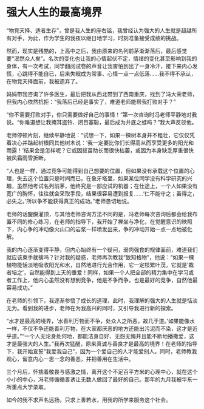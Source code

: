 # 强大人生的最高境界

“物竞天择、适者生存”，曾是我人生的座右铭，我曾经认为强大的人生就是超越所有对手，为此，作为学生的我夜以继日地学习，时刻准备接受成绩的挑战。 

然而，现实是残酷的，上高中之后，我由原来的名列前茅渐渐落后，最后感觉要“泯然众人矣”。名次的变化也让我的心情起伏不定，情绪的变化甚至影响到我的身体，有一次考试，同学翻阅试卷的声音让我害怕到出了一身冷汗，接下来内心发慌，心跳得不能自已，后来失眠成为常事、心情一点一点低落……我不得不承认，在物竞天择面前，我被遗弃了。 

妈妈带我咨询了许多医生，最后把我从西北带到了西南重庆，找到了冯大荣老师，但我内心依然抗拒：“我落后已经是事实了，难道老师能帮我打败对手？” 

“你不需要打败对手，你只需要做好自己的事情！”第一次咨询时冯老师平静地对我说。“你难道想让我掩耳盗铃、闭目塞聪，最后成为井底之蛙吗？”我大声反驳他。 

老师停顿片刻，继续平静地说：“试想一下，如果一棵树本身并不粗壮，它仅仅凭着决心并踮起树根同其他树木说：‘我一定要比你们长得高从而享受更多的阳光和雨露！’结果会是怎样呢？它或因拔苗助长而很快枯萎，或因为本身缺乏厚重很快被风霜雨雪折断。 

“人也是一样，通过竞争可能得到自己想要的位置，但如果没有承载这个位置的心理，失去这个位置只是时间而已。在象牙塔里，如果某位同学没有科学研究的兴趣，虽然他考试名列前茅，他终究是一部应试的机器；在仕途上，一个人如果没有宽广的胸怀，往往就会采取手段，结果很容易遭到报复……‘仁不能守之；虽得之，必失之。’所以争不能获得真正的成功。”老师恳切地说。 

老师的话醍醐灌顶，与其他老师咨询方法不同的是，冯老师每次咨询后都会给我布置不同的修心练习，在老师的指导下，我开始了禅坐与净化，在觉醒意识的映照下，内心争的冲动像火山口的岩浆一样喷发出来，争的冲动开始一点一点地被化解。 

我的内心逐渐变得平静，但内心始终有一个疑问，弱肉强食的规律面前，难道我们就应该束手就擒吗？针对我的疑惑，老师再次教我“致知格物”，他说：“如果一棵植物能恬淡地吸收阳光和水，自然地进行光合作用，它一定枝繁叶茂，它就是‘栽者培之’，自然能得到上天的垂爱！同样，如果一个人把全部的精力集中在学习或者工作上，他内心虽然没有想到竞争，他是不争而争，也是最好的竞争，自然他最容易成功。” 

在老师的引领下，我逐渐参悟了成长的道理，此时，我理解的强大的人生就是恬淡无为。看到我的进步，老师在为我高兴的同时，又引导我进行新的探索。 

“水才是最高的境界，‘水善利万物而不争，处众人之所恶，故几于道。’如果能像水一样，不仅不争还能善利万物，在大家都厌恶的地方还能出污泥而不染，这才是近乎道。”“一个人无论身处何地，都能洁身自好、无怨无悔并且能不断地播撒爱，这才是最强大的人生。”我再次猛醒，原来真诚与善良才是最高的境界！在老师的指导下，我开始宣誓“我爱我自己”，因为一个爱自己的人才能爱别人。同时，老师教我观心，留意内心一思一念的善恶，并把善用在生活中。 

三个月后，怀揣着敬畏与感激之情，离开这个不足百平方米的心理中心，就在这个小小的中心，冯老师循循善诱让无数人做回了最好的自己。那年的九月我被华东一所重点大学录取。 

如今的我不求声名远扬，只求上善若水，用我的所学来服务这个社会。